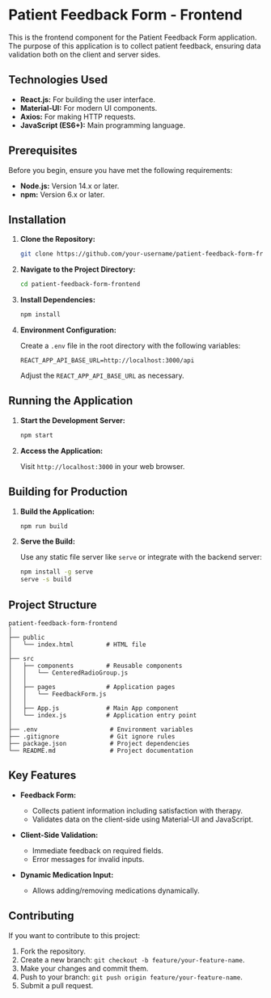 # Patient Feedback Form - Frontend

This is the frontend component for the Patient Feedback Form application. The purpose of this application is to collect patient feedback, ensuring data validation both on the client and server sides.

## Technologies Used

- **React.js:** For building the user interface.
- **Material-UI:** For modern UI components.
- **Axios:** For making HTTP requests.
- **JavaScript (ES6+):** Main programming language.

## Prerequisites

Before you begin, ensure you have met the following requirements:

- **Node.js:** Version 14.x or later.
- **npm:** Version 6.x or later.

## Installation

1. **Clone the Repository:**

   ```bash
   git clone https://github.com/your-username/patient-feedback-form-frontend.git
   ```

2. **Navigate to the Project Directory:**

   ```bash
   cd patient-feedback-form-frontend
   ```

3. **Install Dependencies:**

   ```bash
   npm install
   ```

4. **Environment Configuration:**

   Create a `.env` file in the root directory with the following variables:

   ```plaintext
   REACT_APP_API_BASE_URL=http://localhost:3000/api
   ```

   Adjust the `REACT_APP_API_BASE_URL` as necessary.

## Running the Application

1. **Start the Development Server:**

   ```bash
   npm start
   ```

2. **Access the Application:**

   Visit `http://localhost:3000` in your web browser.

## Building for Production

1. **Build the Application:**

   ```bash
   npm run build
   ```

2. **Serve the Build:**

   Use any static file server like `serve` or integrate with the backend server:

   ```bash
   npm install -g serve
   serve -s build
   ```

## Project Structure

```
patient-feedback-form-frontend
│
├── public
│   └── index.html         # HTML file
│
├── src
│   ├── components         # Reusable components
│   │   └── CenteredRadioGroup.js
│   │
│   ├── pages              # Application pages
│   │   └── FeedbackForm.js
│   │
│   ├── App.js             # Main App component
│   └── index.js           # Application entry point
│
├── .env                    # Environment variables
├── .gitignore              # Git ignore rules
├── package.json            # Project dependencies
└── README.md               # Project documentation
```

## Key Features

- **Feedback Form:**
  - Collects patient information including satisfaction with therapy.
  - Validates data on the client-side using Material-UI and JavaScript.

- **Client-Side Validation:**
  - Immediate feedback on required fields.
  - Error messages for invalid inputs.

- **Dynamic Medication Input:**
  - Allows adding/removing medications dynamically.

## Contributing

If you want to contribute to this project:

1. Fork the repository.
2. Create a new branch: `git checkout -b feature/your-feature-name`.
3. Make your changes and commit them.
4. Push to your branch: `git push origin feature/your-feature-name`.
5. Submit a pull request.


